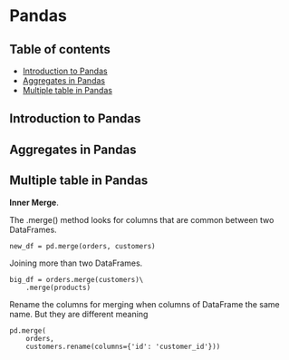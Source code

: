 # Pandas
## Table of contents
  - [Introduction to Pandas](#Introduction-to-Pandas)
  - [Aggregates in Pandas](#Aggregates-in-Pandas)
  - [Multiple table in Pandas](Aggregates-in-Pandas)
## Introduction to Pandas

## Aggregates in Pandas

## Multiple table in Pandas
**Inner Merge**.

The .merge() method looks for columns that are common between two DataFrames.

```
new_df = pd.merge(orders, customers)
```
Joining more than two DataFrames.

```
big_df = orders.merge(customers)\
    .merge(products)
```
Rename the columns for merging when columns of DataFrame the same name. But they are different meaning
```
pd.merge(
    orders,
    customers.rename(columns={'id': 'customer_id'}))
```
